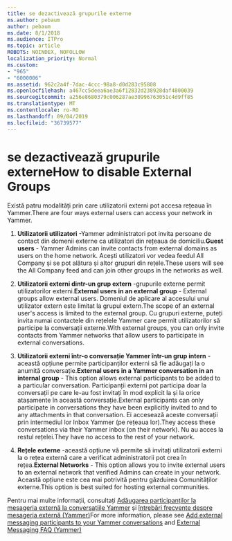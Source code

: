 ```yaml
---
title: se dezactivează grupurile externe
ms.author: pebaum
author: pebaum
ms.date: 8/1/2018
ms.audience: ITPro
ms.topic: article
ROBOTS: NOINDEX, NOFOLLOW
localization_priority: Normal
ms.custom:
- "965"
- "6000006"
ms.assetid: 962c2a4f-7dac-4ccc-98a8-d0d283c95808
ms.openlocfilehash: a467cc5deea6ae3a6f12832d238928daf4800039
ms.sourcegitcommit: a256e8680379c006287ae30996763051c4d9ff85
ms.translationtype: MT
ms.contentlocale: ro-RO
ms.lasthandoff: 09/04/2019
ms.locfileid: "36739577"
---
```

# <a name="how-to-disable-external-groups"></a><span data-ttu-id="183b3-102">se dezactivează grupurile externe</span><span class="sxs-lookup"><span data-stu-id="183b3-102">How to disable External Groups</span></span>

<span data-ttu-id="183b3-103">Există patru modalități prin care utilizatorii externi pot accesa rețeaua în Yammer.</span><span class="sxs-lookup"><span data-stu-id="183b3-103">There are four ways external users can access your network in Yammer.</span></span>
  
1. <span data-ttu-id="183b3-104">**Utilizatorii utilizatori** -Yammer administratori pot invita persoane de contact din domenii externe ca utilizatori din rețeaua de domiciliu.</span><span class="sxs-lookup"><span data-stu-id="183b3-104">**Guest users** - Yammer Admins can invite contacts from external domains as users on the home network.</span></span> <span data-ttu-id="183b3-105">Acești utilizatori vor vedea feedul All Company și se pot alătura și altor grupuri din rețele.</span><span class="sxs-lookup"><span data-stu-id="183b3-105">These users will see the All Company feed and can join other groups in the networks as well.</span></span>

2. <span data-ttu-id="183b3-106">**Utilizatorii externi dintr-un grup extern** -grupurile externe permit utilizatorilor externi.</span><span class="sxs-lookup"><span data-stu-id="183b3-106">**External users in an external group** - External groups allow external users.</span></span> <span data-ttu-id="183b3-107">Domeniul de aplicare al accesului unui utilizator extern este limitat la grupul extern.</span><span class="sxs-lookup"><span data-stu-id="183b3-107">The scope of an external user's access is limited to the external group.</span></span> <span data-ttu-id="183b3-108">Cu grupuri externe, puteți invita numai contactele din rețelele Yammer care permit utilizatorilor să participe la conversații externe.</span><span class="sxs-lookup"><span data-stu-id="183b3-108">With external groups, you can only invite contacts from Yammer networks that allow users to participate in external conversations.</span></span>

3. <span data-ttu-id="183b3-109">**Utilizatorii externi într-o conversație Yammer într-un grup intern** -această opțiune permite participanților externi să fie adăugați la o anumită conversație.</span><span class="sxs-lookup"><span data-stu-id="183b3-109">**External users in a Yammer conversation in an internal group** - This option allows external participants to be added to a particular conversation.</span></span> <span data-ttu-id="183b3-110">Participanții externi pot participa doar la conversații pe care le-au fost invitați în mod explicit la și la orice atașamente în această conversație.</span><span class="sxs-lookup"><span data-stu-id="183b3-110">External participants can only participate in conversations they have been explicitly invited to and to any attachments in that conversation.</span></span> <span data-ttu-id="183b3-111">Ei accesează aceste conversații prin intermediul lor Inbox Yammer (pe rețeaua lor).</span><span class="sxs-lookup"><span data-stu-id="183b3-111">They access these conversations via their Yammer inbox (on their network).</span></span> <span data-ttu-id="183b3-112">Nu au acces la restul rețelei.</span><span class="sxs-lookup"><span data-stu-id="183b3-112">They have no access to the rest of your network.</span></span>

4. <span data-ttu-id="183b3-113">**Rețele externe** -această opțiune vă permite să invitați utilizatorii externi la o rețea externă care a verificat administratorii pot crea în rețea.</span><span class="sxs-lookup"><span data-stu-id="183b3-113">**External Networks** - This option allows you to invite external users to an external network that verified Admins can create in your network.</span></span> <span data-ttu-id="183b3-114">Această opțiune este cea mai potrivită pentru găzduirea Comunităților externe.</span><span class="sxs-lookup"><span data-stu-id="183b3-114">This option is best suited for hosting external communities.</span></span>

<span data-ttu-id="183b3-115">Pentru mai multe informații, consultați [Adăugarea participanților la mesageria externă la conversațiile Yammer](https://docs.microsoft.com/yammer/work-with-external-users/add-external-participants) și [întrebări frecvente despre mesageria externă (Yammer)](https://docs.microsoft.com/yammer/work-with-external-users/external-messaging-faq)</span><span class="sxs-lookup"><span data-stu-id="183b3-115">For more information, please see [Add external messaging participants to your Yammer conversations](https://docs.microsoft.com/yammer/work-with-external-users/add-external-participants) and [External Messaging FAQ (Yammer)](https://docs.microsoft.com/yammer/work-with-external-users/external-messaging-faq)</span></span>
  